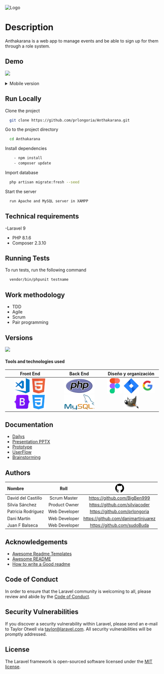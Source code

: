 ![Logo](https://cdn.discordapp.com/attachments/977641039953293362/1012621404740534344/Header_title.png)


# Description

Anthakarana is a web app to manage events and be able to sign up for them through a role system.


## Demo

![](https://github.com/prlongoria/Anthakarana/blob/main/public/img/DesktopREADME-APP.gif)


<details><summary>Mobile version</summary>

![](https://github.com/prlongoria/Anthakarana/blob/main/public/img/DesktopMobileREADME-APP.gif)

</details>


## Run Locally

Clone the project

```bash
  git clone https://github.com/prlongoria/Anthakarana.git
```

Go to the project directory

```bash
  cd Anthakarana
```

Install dependencies

```bash
    - npm install
    - composer update
```

Import database

```bash
  php artisan migrate:fresh --seed
```


Start the server

```bash
  run Apache and MySQL server in XAMPP
```


## Technical requirements

-Laravel 9
- PHP 8.1.6
- Composer 2.3.10


## Running Tests

To run tests, run the following command

```bash
  vendor/bin/phpunit testname
```


## Work methodology

- TDD
- Agile
- Scrum
- Pair programming

## Versions

![](https://github.com/prlongoria/Anthakarana/blob/main/public/img/Captura%20de%20pantalla%202022-09-05%20200127.png)


#### Tools and technologies used

| Front End | Back End | Diseño y organización | 
| :---: | :---: | :---: |
| <img src="https://github.com/Yelose/Yelose/blob/main/img/vscode.png"> <img src="https://github.com/Yelose/Yelose/blob/main/img/html.png"> <img src="https://github.com/Yelose/Yelose/blob/main/img/bootstrap.png">  <img src="https://github.com/Yelose/Yelose/blob/main/img/css.png"> | <img src="https://github.com/Yelose/Yelose/blob/main/img/php.png">  <img src="https://github.com/Yelose/Yelose/blob/main/img/mysql.png"> | <img src="https://github.com/Yelose/Yelose/blob/main/img/figma.png"> <img src="https://github.com/Yelose/Yelose/blob/main/img/jira.png"> <img src="https://github.com/Yelose/Yelose/blob/main/img/google.png"> <img src="https://github.com/Yelose/Yelose/blob/main/img/gimp.png"> |

## Documentation

- [Dailys](https://docs.google.com/document/d/1EziuQpPSRRbpB9EsISnhCZLdKdzbL4kRYDbnlFCxeRE/edit)
- [Presentation PPTX](https://docs.google.com/presentation/d/1BgbgMifIHgNIUuQrTLsNQ-q26LE5Mff09yFtZSAAj_I/edit#slide=id.g13850f6413d_0_4)
- [Prototype](https://www.figma.com/file/pj8ZDuCWB1yNSyjJRvgcV2/AT-App?node-id=30%3A3)
- [UserFlow](https://www.figma.com/file/PvUgKJitoGPjM9uNc4rFs2/User-Flow-TA?node-id=0%3A1)
- [Brainstorming](https://docs.google.com/document/d/1EziuQpPSRRbpB9EsISnhCZLdKdzbL4kRYDbnlFCxeRE/edit)


## Authors

| Nombre | Roll | <img src="https://github.com/Yelose/Yelose/blob/main/img/github.png" width="30px" height="30px"> |
| :--- | :---: | :---: |
| David del Castillo |  Scrum Master | https://github.com/BigBen999 |
| Silvia Sánchez | Product Owner | https://github.com/silviacoder |
| Patricia Rodríguez | Web Developer |https://github.com/prlongoria |
| Dani Martín | Web Developer | https://github.com/danimartinjuarez |
| Juan F Balseca | Web Developer| https://github.com/sudoBuda |

## Acknowledgements

 - [Awesome Readme Templates](https://awesomeopensource.com/project/elangosundar/awesome-README-templates)
 - [Awesome README](https://github.com/matiassingers/awesome-readme)
 - [How to write a Good readme](https://bulldogjob.com/news/449-how-to-write-a-good-readme-for-your-github-project)

## Code of Conduct

In order to ensure that the Laravel community is welcoming to all, please review and abide by the [Code of Conduct](https://laravel.com/docs/contributions#code-of-conduct).

## Security Vulnerabilities

If you discover a security vulnerability within Laravel, please send an e-mail to Taylor Otwell via [taylor@laravel.com](mailto:taylor@laravel.com). All security vulnerabilities will be promptly addressed.

## License

The Laravel framework is open-sourced software licensed under the [MIT license](https://opensource.org/licenses/MIT).
